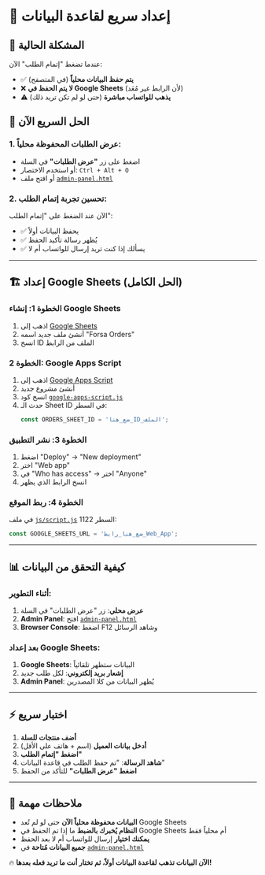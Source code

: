 # 🚀 إعداد سريع لقاعدة البيانات

## 🎯 المشكلة الحالية

عندما تضغط "إتمام الطلب" الآن:
- ✅ **يتم حفظ البيانات محلياً** (في المتصفح)
- ❌ **لا يتم الحفظ في Google Sheets** (لأن الرابط غير مُعَد)
- ⚠️ **يذهب للواتساب مباشرة** (حتى لو لم تكن تريد ذلك)

## 🔧 الحل السريع الآن

### 1. **عرض الطلبات المحفوظة محلياً:**
- اضغط على زر **"عرض الطلبات"** في السلة
- أو استخدم الاختصار: `Ctrl + Alt + O`
- أو افتح ملف [`admin-panel.html`](file://d:/forsa2/admin-panel.html)

### 2. **تحسين تجربة إتمام الطلب:**
الآن عند الضغط على "إتمام الطلب":
- ✅ يحفظ البيانات أولاً
- ✅ يُظهر رسالة تأكيد الحفظ
- ✅ يسألك إذا كنت تريد إرسال للواتساب أم لا

---

## 🏗️ إعداد Google Sheets (الحل الكامل)

### الخطوة 1: إنشاء Google Sheets
1. اذهب إلى [Google Sheets](https://sheets.google.com)
2. أنشئ ملف جديد اسمه "Forsa Orders"
3. انسخ ID الملف من الرابط

### الخطوة 2: Google Apps Script  
1. اذهب إلى [Google Apps Script](https://script.google.com)
2. أنشئ مشروع جديد
3. انسخ كود [`google-apps-script.js`](file://d:/forsa2/google-apps-script.js)
4. حدث الـ Sheet ID في السطر:
   ```javascript
   const ORDERS_SHEET_ID = 'ضع_هنا_ID_الملف';
   ```

### الخطوة 3: نشر التطبيق
1. اضغط "Deploy" → "New deployment"
2. اختر "Web app"
3. في "Who has access" → اختر "Anyone"
4. انسخ الرابط الذي يظهر

### الخطوة 4: ربط الموقع
في ملف [`js/script.js`](file://d:/forsa2/js/script.js) السطر 1122:
```javascript
const GOOGLE_SHEETS_URL = 'ضع_هنا_رابط_Web_App';
```

---

## 📊 كيفية التحقق من البيانات

### أثناء التطوير:
1. **عرض محلي**: زر "عرض الطلبات" في السلة
2. **Admin Panel**: افتح [`admin-panel.html`](file://d:/forsa2/admin-panel.html)
3. **Browser Console**: اضغط F12 وشاهد الرسائل

### بعد إعداد Google Sheets:
1. **Google Sheets**: البيانات ستظهر تلقائياً
2. **إشعار بريد إلكتروني**: لكل طلب جديد
3. **Admin Panel**: يُظهر البيانات من كلا المصدرين

---

## ⚡ اختبار سريع

1. **أضف منتجات للسلة**
2. **أدخل بيانات العميل** (اسم + هاتف على الأقل)
3. **اضغط "إتمام الطلب"**
4. **شاهد الرسالة**: "تم حفظ الطلب في قاعدة البيانات"
5. **اضغط "عرض الطلبات"** للتأكد من الحفظ

---

## 🎯 ملاحظات مهمة

- **البيانات محفوظة محلياً الآن** حتى لو لم تُعد Google Sheets
- **النظام يُخبرك بالضبط** ما إذا تم الحفظ في Google Sheets أم محلياً فقط
- **يمكنك اختيار** إرسال للواتساب أم لا بعد الحفظ
- **جميع البيانات مُتاحة** في [`admin-panel.html`](file://d:/forsa2/admin-panel.html)

🔥 **الآن البيانات تذهب لقاعدة البيانات أولاً، ثم تختار أنت ما تريد فعله بعدها!**